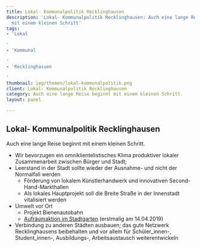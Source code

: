 ```yaml
---
title: Lokal- Kommunalpolitik Recklinghausen
description: 'Lokal- Kommunalpolitik Recklinghausen: Auch eine lange Reise beginnt
  mit einem kleinen Schritt'
tags:
- 'Lokal

'
- 'Kommunal

'
- 'Recklinghasuen

'
thumbnail: img/themen/lokal-kommunalpolitik.png
client: Lokal- Kommunalpolitik Recklinghausen
category: Auch eine lange Reise beginnt mit einem kleinen Schritt.
layout: panel

---
```

## Lokal- Kommunalpolitik Recklinghausen

Auch eine lange Reise beginnt mit einem kleinen Schritt.

* Wir bevorzugen ein omniklientelistisches Klima produktiver lokaler
  Zusammenarbeit zwischen Bürger und Stadt;
* Leerstand in der Stadt sollte wieder der Ausnahme- und nicht der
  Normalfall werden
  * Förderung von lokalem Künstlerhandwerk und innovativen
    Second-Hand-Markthallen
  * Als lokales Hauptprojekt soll die Breite Straße in der Innenstadt
    vitalisiert werden
* Umwelt vor Ort
  * Projekt Bienenautobahn
  * [Aufräumaktion im Stadtgarten](https://www.facebook.com/events/432895460795136/) (erstmalig am 14.04.2019)
* Verbindung zu anderen Städten ausbauen; das gute Netzwerk
  Recklinghausens beibehalten und vor allem für Schüler_innen-,
  Student_innen-, Ausbildungs-, Arbeitsaustausch weiterentwickeln